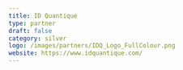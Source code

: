 ```yaml
---
title: ID Quantique
type: partner
draft: false
category: silver
logo: /images/partners/IDQ_Logo_FullColour.png
website: https://www.idquantique.com/
---
```

